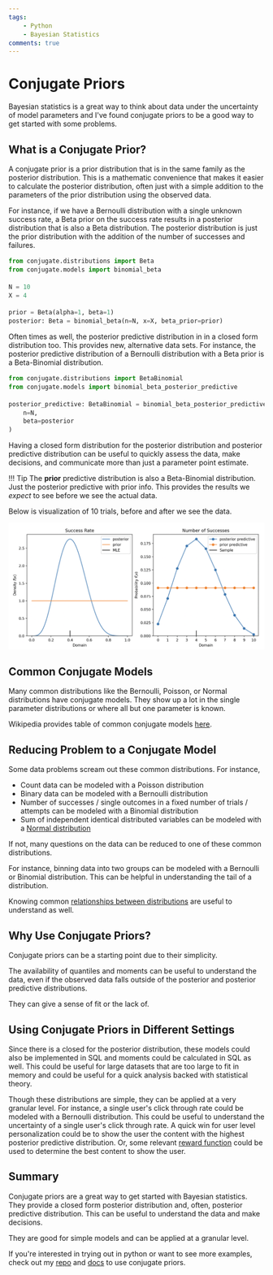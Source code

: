 ```yaml
---
tags: 
    - Python
    - Bayesian Statistics
comments: true
---
```


# Conjugate Priors

Bayesian statistics is a great way to think about data under the uncertainty of model parameters and I've found conjugate priors to be a good way to get started with some problems. 

## What is a Conjugate Prior?

A conjugate prior is a prior distribution that is in the same family as the posterior distribution. This is a mathematic convenience that makes it easier to calculate the posterior distribution, often just with a simple addition to the parameters of the prior distribution using the observed data. 

For instance, if we have a Bernoulli distribution with a single unknown success rate, a Beta prior on the success rate results in a posterior distribution that is also a Beta distribution. The posterior distribution is just the prior distribution with the addition of the number of successes and failures.

```python title="Get Posterior Distribution of Bernoulli Distribution with Beta Prior"" 
from conjugate.distributions import Beta
from conjugate.models import binomial_beta

N = 10
X = 4

prior = Beta(alpha=1, beta=1)
posterior: Beta = binomial_beta(n=N, x=X, beta_prior=prior)
```

Often times as well, the posterior predictive distribution in in a closed form distribution too. This provides new, alternative data sets. For instance, the posterior predictive distribution of a Bernoulli distribution with a Beta prior is a Beta-Binomial distribution.

```python title="Get Posterior Predictive Distribution of Bernoulli Distribution with Beta Prior""
from conjugate.distributions import BetaBinomial
from conjugate.models import binomial_beta_posterior_predictive

posterior_predictive: BetaBinomial = binomial_beta_posterior_predictive(
    n=N, 
    beta=posterior
) 
```

Having a closed form distribution for the posterior distribution and posterior predictive distribution can be useful to quickly assess the data, make decisions, and communicate more than just a parameter point estimate.


!!! Tip
    The **prior** predictive distribution is also a Beta-Binomial distribution. Just the posterior predictive with prior info. This provides the results we *expect* to see before we see the actual data.

Below is visualization of 10 trials, before and after we see the data.

![Binomial Model](../images/binomial-beta.png)


## Common Conjugate Models

Many common distributions like the Bernoulli, Poisson, or Normal distributions have conjugate models. They show up a lot in the single parameter distributions or where all but one parameter is known. 

Wikipedia provides table of common conjugate models [here](https://en.wikipedia.org/wiki/Conjugate_prior#Table_of_conjugate_distributions).

## Reducing Problem to a Conjugate Model

Some data problems scream out these common distributions. For instance,

- Count data can be modeled with a Poisson distribution
- Binary data can be modeled with a Bernoulli distribution
- Number of successes / single outcomes in a fixed number of trials / attempts can be modeled with a Binomial distribution
- Sum of independent identical distributed variables can be modeled with a [Normal distribution](https://en.wikipedia.org/wiki/Central_limit_theorem)

If not, many questions on the data can be reduced to one of these common distributions. 

For instance, binning data into two groups can be modeled with a Bernoulli or Binomial distribution. This can be helpful in understanding the tail of a distribution. 

Knowing common [relationships between distributions](https://en.wikipedia.org/wiki/Relationships_among_probability_distributions) are useful to understand as well. 


## Why Use Conjugate Priors?

Conjugate priors can be a starting point due to their simplicity.

The availability of quantiles and moments can be useful to understand the data, even if the observed data falls outside of the posterior and posterior predictive distributions.

They can give a sense of fit or the lack of.

## Using Conjugate Priors in Different Settings

Since there is a closed for the posterior distribution, these models could also be implemented in SQL and moments could be calculated in SQL as well. This could be useful for large datasets that are too large to fit in memory and could be useful for a quick analysis backed with statistical theory.

Though these distributions are simple, they can be applied at a very granular level. For instance, a single user's click through rate could be modeled with a Bernoulli distribution. This could be useful to understand the uncertainty of a single user's click through rate. A quick win for user level personalization could be to show the user the content with the highest posterior predictive distribution. Or, some relevant [reward function](https://bayesiancomputationbook.com/markdown/chp_09.html#reward-functions-and-decisions) could be used to determine the best content to show the user.

## Summary

Conjugate priors are a great way to get started with Bayesian statistics. They provide a closed form posterior distribution and, often, posterior predictive distribution. This can be useful to understand the data and make decisions.

They are good for simple models and can be applied at a granular level.

If you're interested in trying out in python or want to see more examples, check out my [repo](https://github.com/wd60622/conjugate/) and [docs](https://wd60622.github.io/conjugate/) to use conjugate priors. 

